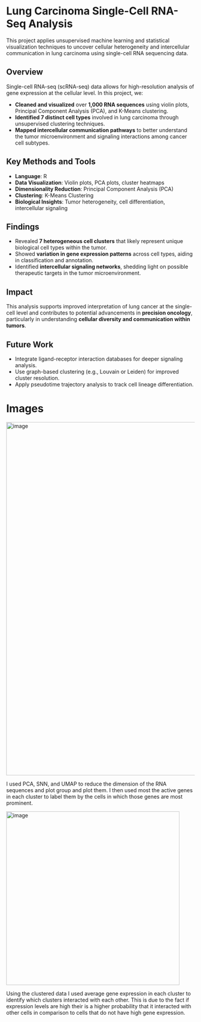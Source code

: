 
# Lung Carcinoma Single-Cell RNA-Seq Analysis

This project applies unsupervised machine learning and statistical visualization techniques to uncover cellular heterogeneity and intercellular communication in lung carcinoma using single-cell RNA sequencing data.

## Overview

Single-cell RNA-seq (scRNA-seq) data allows for high-resolution analysis of gene expression at the cellular level. In this project, we:

- **Cleaned and visualized** over **1,000 RNA sequences** using violin plots, Principal Component Analysis (PCA), and K-Means clustering.
- **Identified 7 distinct cell types** involved in lung carcinoma through unsupervised clustering techniques.
- **Mapped intercellular communication pathways** to better understand the tumor microenvironment and signaling interactions among cancer cell subtypes.

## Key Methods and Tools

- **Language**: R  
- **Data Visualization**: Violin plots, PCA plots, cluster heatmaps  
- **Dimensionality Reduction**: Principal Component Analysis (PCA)  
- **Clustering**: K-Means Clustering  
- **Biological Insights**: Tumor heterogeneity, cell differentiation, intercellular signaling

## Findings

- Revealed **7 heterogeneous cell clusters** that likely represent unique biological cell types within the tumor.
- Showed **variation in gene expression patterns** across cell types, aiding in classification and annotation.
- Identified **intercellular signaling networks**, shedding light on possible therapeutic targets in the tumor microenvironment.

## Impact

This analysis supports improved interpretation of lung cancer at the single-cell level and contributes to potential advancements in **precision oncology**, particularly in understanding **cellular diversity and communication within tumors**.

## Future Work

- Integrate ligand-receptor interaction databases for deeper signaling analysis.
- Use graph-based clustering (e.g., Louvain or Leiden) for improved cluster resolution.
- Apply pseudotime trajectory analysis to track cell lineage differentiation.


# Images

<img width="942" alt="image" src="https://github.com/user-attachments/assets/f7a9d3eb-9ee8-46f7-bfc6-07fb92a6bb59" />

I used PCA, SNN, and UMAP to reduce the dimension of the RNA sequences and plot group and plot them. I then used most the active genes in each cluster to label them by the cells in which those genes are most prominent.

<img width="463" alt="image" src="https://github.com/user-attachments/assets/26b3095c-1fc2-4405-b8b4-150db2d05d0e" />

Using the clustered data I used average gene expression in each cluster to identify which clusters interacted with each other. This is due to the fact if expression levels are high their is a higher probability that it interacted with other cells in comparison to cells that do not have high gene expression.


